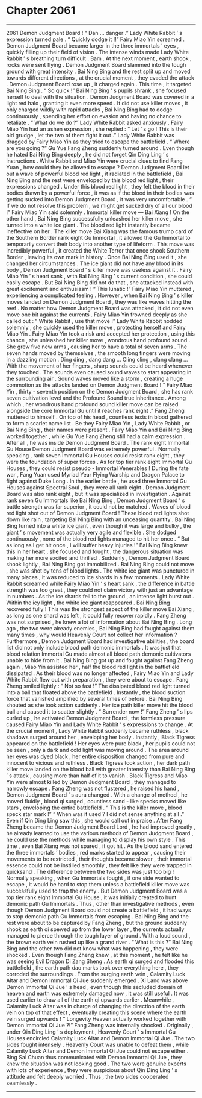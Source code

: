 
# Chapter 2061


---

2061 Demon Judgment Board ! “ Dan … danger .” Lady White Rabbit ’ s expression turned pale .
“ Quickly dodge it !!” Fairy Miao Yin screamed .
Demon Judgment Board became larger in the three immortals ’ eyes , quickly filling up their field of vision . The intense winds made Lady White Rabbit ’ s breathing turn difficult .
Bam .
At the next moment , earth shook , rocks were sent flying .
Demon Judgment Board slammed into the tough ground with great intensity .
Bai Ning Bing and the rest split up and moved towards different directions , at the crucial moment , they evaded the attack .
Demon Judgment Board rose up , it charged again .
This time , it targeted Bai Ning Bing .
“ So quick !” Bai Ning Bing ’ s pupils shrank , she focused herself to deal with the situation .
Demon Judgment Board was covered in a light red halo , granting it even more speed . It did not use killer moves , it only charged wildly with rapid attacks , Bai Ning Bing had to dodge continuously , spending her effort on evasion and having no chance to retaliate .
“ What do we do ?” Lady White Rabbit asked anxiously .
Fairy Miao Yin had an ashen expression , she replied : “ Let ’ s go ! This is their old grudge , let the two of them fight it out .”
Lady White Rabbit was dragged by Fairy Miao Yin as they tried to escape the battlefield .
“ Where are you going ?” Gu Yue Fang Zheng suddenly turned around .
Even though he hated Bai Ning Bing deeply , he did not forget Qin Ding Ling ’ s instructions . White Rabbit and Miao Yin were crucial clues to find Fang Yuan , how could they be allowed to escape ?
Demon Judgment Board let out a wave of powerful blood red light , it radiated in the battlefield , Bai Ning Bing and the rest were enveloped by this blood red light , their expressions changed .
Under this blood red light , they felt the blood in their bodies drawn by a powerful force , it was as if the blood in their bodies was getting sucked into Demon Judgment Board , it was very uncomfortable .
“ If we do not resolve this problem , we might get sucked dry of all our blood !” Fairy Miao Yin said solemnly .
Immortal killer move — Bai Xiang !
On the other hand , Bai Ning Bing successfully unleashed her killer move , she turned into a white ice giant .
The blood red light instantly became ineffective on her .
The killer move Bai Xiang was the famous trump card of the Southern Border rank eight Gu Immortal , it allowed the Gu Immortal to temporarily convert their body into another type of lifeform .
This move was incredibly powerful , it created the White Terror that once shook Southern Border , leaving its own mark in history .
Once Bai Ning Bing used it , she changed her circumstances . The ice giant did not have any blood in its body , Demon Judgment Board ’ s killer move was useless against it .
Fairy Miao Yin ’ s heart sank , with Bai Ning Bing ’ s current condition , she could easily escape . But Bai Ning Bing did not do that , she attacked instead with great excitement and enthusiasm !
“ This lunatic !” Fairy Miao Yin muttered , experiencing a complicated feeling .
However , when Bai Ning Bing ’ s killer moves landed on Demon Judgment Board , they was like waves hitting the reef . No matter how Demon Judgment Board was attacked , it did not even move one bit against the currents .
Fairy Miao Yin frowned deeply as she called out : “ White Rabbit , use that move !”
Lady White Rabbit nodded solemnly , she quickly used the killer move , protecting herself and Fairy Miao Yin .
Fairy Miao Yin took a risk and accepted her protection , using this chance , she unleashed her killer move , wondrous hand profound sound .
She grew five new arms , causing her to have a total of seven arms .
The seven hands moved by themselves , the smooth long fingers were moving in a dazzling motion .
Ding ding , dang dang …
Cling cling , clang clang …
With the movement of her fingers , sharp sounds could be heard whenever they touched .
The sounds even caused sound waves to start appearing in the surrounding air .
Sound waves moved like a storm , creating a huge commotion as the attacks landed on Demon Judgment Board !
“ Fairy Miao Yin , thirty - seventh position on the Demon Judgment Board , she has rank seven cultivation level and the Profound Sound true inheritance . Among which , her wondrous hand profound sound killer move can be raised alongside the core Immortal Gu until it reaches rank eight .” Fang Zheng muttered to himself .
On top of his head , countless texts in blood gathered to form a scarlet name list . Be they Fairy Miao Yin , Lady White Rabbit , or Bai Ning Bing , their names were present .
Fairy Miao Yin and Bai Ning Bing worked together , while Gu Yue Fang Zheng still had a calm expression .
After all , he was inside Demon Judgment Board .
The rank eight Immortal Gu House Demon Judgment Board was extremely powerful .
Normally speaking , rank seven Immortal Gu Houses could resist rank eight , they were the foundation of super forces .
As for top tier rank eight Immortal Gu Houses , they could resist pseudo - Immortal Venerables !
During the fate war , Fang Yuan used Myriad Year Flying Warship and Dragon Palace to fight against Duke Long . In the earlier battle , he used three Immortal Gu Houses against Spectral Soul , they were all rank eight .
Demon Judgment Board was also rank eight , but it was specialized in investigation .
Against rank seven Gu Immortals like Bai Ning Bing , Demon Judgment Board ’ s battle strength was far superior , it could not be matched .
Waves of blood red light shot out of Demon Judgment Board !
These blood red lights shot down like rain , targeting Bai Ning Bing with an unceasing quantity .
Bai Ning Bing turned into a white ice giant , even though it was large and bulky , the giant ’ s movement was actually very agile and flexible .
She dodged continuously , none of the blood red lights managed to hit her once .
“ But as long as I get hit once , I will suffer heavy injuries !” Bai Ning Bing knew this in her heart , she focused and fought , the dangerous situation was making her more excited and thrilled .
Suddenly , Demon Judgment Board shook lightly , Bai Ning Bing got immobilized .
Bai Ning Bing could not move , she was shot by tens of blood lights .
The white ice giant was punctured in many places , it was reduced to ice shards in a few moments .
Lady White Rabbit screamed while Fairy Miao Yin ’ s heart sank , the difference in battle strength was too great , they could not claim victory with just an advantage in numbers .
As the ice shards fell to the ground , an intense light burst out .
Within the icy light , the white ice giant reappeared .
Bai Ning Bing recovered fully !
This was the strongest aspect of the killer move Bai Xiang , as long as one shard was left , it could fully recover rapidly .
Fang Zheng was not surprised , he knew a lot of information about Bai Ning Bing . Long ago , the two were already enemies , Bai Ning Bing had fought against them many times , why would Heavenly Court not collect her information ?
Furthermore , Demon Judgment Board had investigative abilities , the board list did not only include blood path demonic immortals . It was just that blood relation Immortal Gu made almost all blood path demonic cultivators unable to hide from it .
Bai Ning Bing got up and fought against Fang Zheng again , Miao Yin assisted her , half the blood red light in the battlefield dissipated .
As their blood was no longer affected , Fairy Miao Yin and Lady White Rabbit flew out with preparation , they were about to escape .
Fang Zheng smiled lightly : “ Not so fast !”
The dissipated blood red light turned into a ball that floated above the battlefield . Instantly , the blood suction force that vanished amplified by several times of before .
Bai Ning Bing shouted as she took action suddenly . Her ice path killer move hit the blood ball and caused it to scatter slightly .
“ Surrender now !” Fang Zheng ’ s lips curled up , he activated Demon Judgment Board , the formless pressure caused Fairy Miao Yin and Lady White Rabbit ’ s expressions to change .
At the crucial moment , Lady White Rabbit suddenly became ruthless , black shadows surged around her , enveloping her body .
Instantly , Black Tigress appeared on the battlefield !
Her eyes were pure black , her pupils could not be seen , only a dark and cold light was moving around . The area around her eyes was dyed black , her entire disposition changed from pure and innocent to vicious and ruthless .
Black Tigress took action , her dark path killer move landed on the blood ball with greater intensity than Bai Ning Bing ’ s attack , causing more than half of it to vanish .
Black Tigress and Miao Yin were almost killed by Demon Judgment Board , they managed to narrowly escape .
Fang Zheng was not flustered , he raised his hand , Demon Judgment Board ’ s aura changed .
With a change of method , he moved fluidly , blood qi surged , countless sand - like specks moved like stars , enveloping the entire battlefield .
“ This is the killer move , blood speck star mark !”
“ When was it used ? I did not sense anything at all .”
Even if Qin Ding Ling saw this , she would call out in praise . After Fang Zheng became the Demon Judgment Board Lord , he had improved greatly , he already learned to use the various methods of Demon Judgment Board , he could use the methods while managing to display his own style .
This time , even Bai Xiang was not spared , it got hit .
As the blood sand entered the three immortals ’ bodies , red marks started to appear , causing their movements to be restricted , their thoughts became slower , their immortal essence could not be instilled smoothly , they felt like they were trapped in quicksand .
The difference between the two sides was just too big !
Normally speaking , when Gu Immortals fought , if one side wanted to escape , it would be hard to stop them unless a battlefield killer move was successfully used to trap the enemy .
But Demon Judgment Board was a top tier rank eight Immortal Gu House , it was initially created to hunt demonic path Gu Immortals . Thus , other than investigative methods , even though Demon Judgment Board could not create a battlefield , it had ways to stop demonic path Gu Immortals from escaping .
Bai Ning Bing and the rest were about to be captured by Fang Zheng , but the ground suddenly shook as earth qi spewed up from the lower layer , the currents actually managed to pierce through the tough layer of ground .
With a loud sound , the brown earth vein rushed up like a grand river .
“ What is this ?” Bai Ning Bing and the other two did not know what was happening , they were shocked .
Even though Fang Zheng knew , at this moment , he felt like he was seeing Evil Dragon Di Zang Sheng .
As earth qi surged and flooded this battlefield , the earth path dao marks took over everything here , they corroded the surroundings .
From the surging earth vein , Calamity Luck Altar and Demon Immortal Qi Jue suddenly emerged .
Xi Land was above Demon Immortal Qi Jue ’ s head , even though this secluded domain of heaven and earth was extremely damaged now , it was still useful . It was used earlier to draw all of the earth qi upwards earlier .
Meanwhile , Calamity Luck Altar was in charge of changing the direction of the earth vein on top of that effect , eventually creating this scene where the earth vein surged upwards !
“ Longevity Heaven actually worked together with Demon Immortal Qi Jue ?!” Fang Zheng was internally shocked .
Originally , under Qin Ding Ling ’ s deployment , Heavenly Court ’ s Immortal Gu Houses encircled Calamity Luck Altar and Demon Immortal Qi Jue .
The two sides fought intensely , Heavenly Court was unable to defeat them , while Calamity Luck Altar and Demon Immortal Qi Jue could not escape either .
Bing Sai Chuan thus communicated with Demon Immortal Qi Jue , they knew the situation was not looking good .
The two were genuine experts with lots of experience , they were suspicious about Qin Ding Ling ’ s attitude and felt deeply worried .
Thus , the two sides cooperated seamlessly .

---

